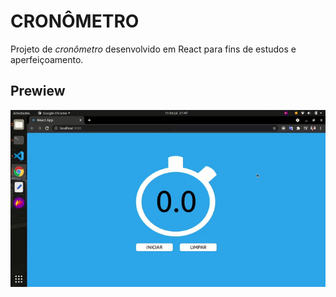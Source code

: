 # CRONÔMETRO

Projeto de _cronômetro_ desenvolvido em React para fins de estudos e aperfeiçoamento.

## Prewiew

[![](https://github.com/JuliaJPereira/projeto-cronometro-react/blob/master/src/assets/gif.gif)]()
